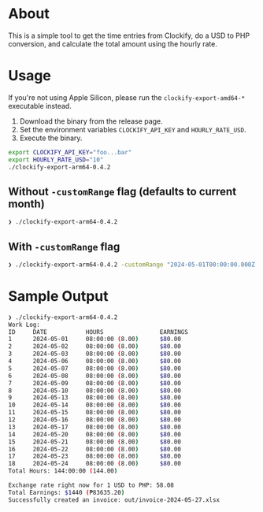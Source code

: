 # About

This is a simple tool to get the time entries from Clockify, do a USD to PHP conversion, and calculate the total amount using the hourly rate.

# Usage

If you're not using Apple Silicon, please run the `clockify-export-amd64-*` executable instead.

1. Download the binary from the release page.
1. Set the environment variables `CLOCKIFY_API_KEY` and `HOURLY_RATE_USD`.
1. Execute the binary.

```bash
export CLOCKIFY_API_KEY="foo...bar"
export HOURLY_RATE_USD="10"
./clockify-export-arm64-0.4.2
```

## Without `-customRange` flag (defaults to current month)

```bash
❯ ./clockify-export-arm64-0.4.2
```

## With `-customRange` flag

```bash
❯ ./clockify-export-arm64-0.4.2 -customRange "2024-05-01T00:00:00.000Z to 2024-05-31T23:59:59.999Z"
```

# Sample Output

```bash
❯ ./clockify-export-arm64-0.4.2
Work Log:
ID     DATE           HOURS                EARNINGS
1      2024-05-01     08:00:00 (8.00)      $80.00
2      2024-05-02     08:00:00 (8.00)      $80.00
3      2024-05-03     08:00:00 (8.00)      $80.00
4      2024-05-06     08:00:00 (8.00)      $80.00
5      2024-05-07     08:00:00 (8.00)      $80.00
6      2024-05-08     08:00:00 (8.00)      $80.00
7      2024-05-09     08:00:00 (8.00)      $80.00
8      2024-05-10     08:00:00 (8.00)      $80.00
9      2024-05-13     08:00:00 (8.00)      $80.00
10     2024-05-14     08:00:00 (8.00)      $80.00
11     2024-05-15     08:00:00 (8.00)      $80.00
12     2024-05-16     08:00:00 (8.00)      $80.00
13     2024-05-17     08:00:00 (8.00)      $80.00
14     2024-05-20     08:00:00 (8.00)      $80.00
15     2024-05-21     08:00:00 (8.00)      $80.00
16     2024-05-22     08:00:00 (8.00)      $80.00
17     2024-05-23     08:00:00 (8.00)      $80.00
18     2024-05-24     08:00:00 (8.00)      $80.00
Total Hours: 144:00:00 (144.00)

Exchange rate right now for 1 USD to PHP: 58.08
Total Earnings: $1440 (₱83635.20)
Successfully created an invoice: out/invoice-2024-05-27.xlsx
```
